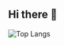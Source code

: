 ## Hi there 👋

![Top Langs](https://github-readme-stats.vercel.app/api/top-langs/?username=AnikiFan&layout=compact)
